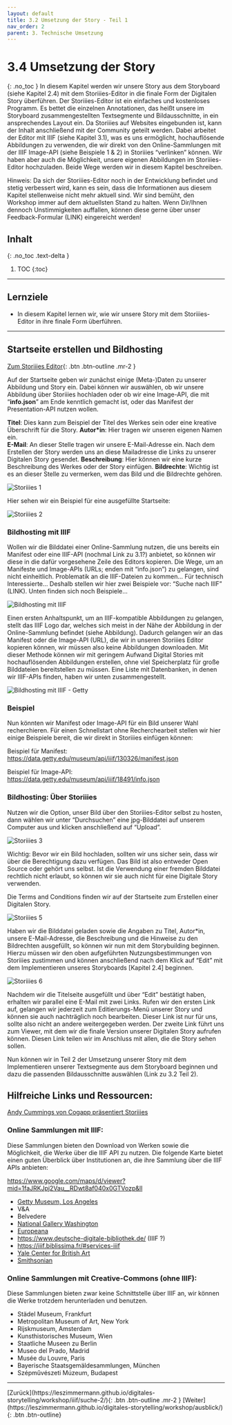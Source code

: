 ```yaml
---
layout: default
title: 3.2 Umsetzung der Story - Teil 1
nav_order: 2
parent: 3. Technische Umsetzung
---
```

# 3.4 Umsetzung der Story
{: .no_toc }
In diesem Kapitel werden wir unsere Story aus dem Storyboard (siehe Kapitel 2.4) mit dem Storiiies-Editor in die finale Form der Digitalen Story überführen. Der Storiiies-Editor ist ein einfaches und kostenloses Programm. Es bettet die einzelnen Annotationen, das heißt unsere im Storyboard zusammengestellten Textsegmente und Bildausschnitte, in ein ansprechendes Layout ein. Da Storiiies auf Websites eingebunden ist, kann der Inhalt anschließend mit der Community geteilt werden. Dabei arbeitet der Editor mit IIIF (siehe Kapitel 3.1), was es uns ermöglicht, hochauflösende Abbildungen zu verwenden, die wir direkt von den Online-Sammlungen mit der IIIF Image-API (siehe Beispiele 1 & 2) in Storiiies “verlinken” können. Wir haben aber auch die Möglichkeit, unsere eigenen Abbildungen im Storiiies-Editor hochzuladen. Beide Wege werden wir in diesem Kapitel beschreiben. 

Hinweis: Da sich der Storiiies-Editor noch in der Entwicklung befindet und stetig verbessert wird, kann es sein, dass die Informationen aus diesem Kapitel stellenweise nicht mehr aktuell sind. Wir sind bemüht, den Workshop immer auf dem aktuellsten Stand zu halten. Wenn Dir/Ihnen dennoch Unstimmigkeiten auffallen, können diese gerne über unser Feedback-Formular (LINK) eingereicht werden!

## Inhalt
{: .no_toc .text-delta }

1. TOC
{:toc}

---

## Lernziele
- In diesem Kapitel lernen wir, wie wir unsere Story mit dem Storiiies-Editor in ihre finale Form überführen.

---

## Startseite erstellen und Bildhosting

[Zum Storiiies Editor](https://storiiies-editor.cogapp.com/){: .btn .btn-outline .mr-2 }

Auf der Startseite geben wir zunächst einige (Meta-)Daten zu unserer Abbildung und Story ein. Dabei können wir auswählen, ob wir unsere Abbildung über Storiiies hochladen oder ob wir eine Image-API, die mit “__info.json__” am Ende kenntlich gemacht ist, oder das Manifest der Presentation-API nutzen wollen.

__Titel__: Dies kann zum Beispiel der Titel des Werkes sein oder eine kreative Überschrift für die Story.
__Autor*in__: Hier tragen wir unseren eigenen Namen ein.  
__E-Mail__: An dieser Stelle tragen wir unsere E-Mail-Adresse ein. Nach dem Erstellen der Story werden uns an diese Mailadresse die Links zu unserer Digitalen Story gesendet.
__Beschreibung__:  Hier können wir eine kurze Beschreibung des Werkes oder der Story  einfügen.
__Bildrechte__: Wichtig ist es an dieser Stelle zu vermerken, wem das Bild und die Bildrechte gehören.

![Storiiies 1](https://cdn.lesliepzimmermann.de/storytelling/3-4/1_Diadem_Storiiies.jpg)

Hier sehen wir ein Beispiel für eine ausgefüllte Startseite:

![Storiiies 2](https://cdn.lesliepzimmermann.de/storytelling/3-4/2_Diadem_Storiiies.jpg)

### Bildhosting mit IIIF
Wollen wir die Bilddatei einer Online-Sammlung nutzen, die uns bereits ein Manifest oder eine IIIF-API (nochmal Link zu 3.1?) anbietet, so können wir diese in die dafür vorgesehene Zeile des Editors kopieren.
Die Wege, um an Manifeste und Image-APIs (URLs; enden mit “info.json”) zu gelangen, sind nicht einheitlich. Problematik an die IIIF-Dateien zu kommen… Für technisch Interessierte... Deshalb stellen wir hier zwei Beispiele vor: “Suche nach IIIF” (LINK). Unten finden sich noch Beispiele...

![Bildhosting mit IIIF](https://cdn.lesliepzimmermann.de/storytelling/Screenshot_04.jpg)

Einen ersten Anhaltspunkt, um an IIIF-kompatible Abbildungen zu gelangen, stellt das IIIF Logo dar, welches sich meist in der Nähe der Abbildung in der Online-Sammlung befindet (siehe Abbildung). Dadurch gelangen wir an das Manifest oder die Image-API (URL), die wir in unseren Storiiies Editor kopieren können, wir müssen also keine Abbildungen downloaden. Mit dieser Methode können wir mit geringem Aufwand Digital Stories mit hochauflösenden Abbildungen erstellen, ohne viel Speicherplatz für große Bilddateien bereitstellen zu müssen. Eine Liste mit Datenbanken, in denen wir IIIF-APIs finden, haben wir unten zusammengestellt. 

![Bildhosting mit IIIF - Getty](https://cdn.lesliepzimmermann.de/storytelling/2-2-1_Getty-2.jpg)

### Beispiel
Nun könnten wir Manifest oder Image-API für ein Bild unserer Wahl recherchieren. Für einen Schnellstart ohne Recherchearbeit stellen wir hier einige Beispiele bereit, die wir direkt in Storiiies einfügen können:  

Beispiel für Manifest:
https://data.getty.edu/museum/api/iiif/130326/manifest.json 

Beispiel für Image-API:
https://data.getty.edu/museum/api/iiif/18491/info.json

### Bildhosting: Über Storiiies
Nutzen wir die Option, unser Bild über den Storiiies-Editor selbst zu hosten, dann wählen wir unter “Durchsuchen” eine jpg-Bilddatei auf unserem Computer aus und klicken anschließend auf “Upload”.

![Storiiies 3](https://cdn.lesliepzimmermann.de/storytelling/3-4/3_Diadem_Storiiies.jpg)

Wichtig: Bevor wir ein Bild hochladen, sollten wir uns sicher sein, dass wir über die Berechtigung dazu verfügen. Das Bild ist also entweder Open Source oder gehört uns selbst. Ist die Verwendung einer fremden Bilddatei rechtlich nicht erlaubt, so können wir sie auch nicht für eine Digitale Story verwenden.

Die Terms and Conditions finden wir auf der Startseite zum Erstellen einer Digitalen Story.

![Storiiies 5](https://cdn.lesliepzimmermann.de/storytelling/3-4/5_Diadem_Storiiies.jpg)

Haben wir die Bilddatei geladen sowie die Angaben zu Titel, Autor*in, unsere E-Mail-Adresse, die Beschreibung und die Hinweise zu den Bildrechten ausgefüllt, so können wir nun mit dem Storybuilding beginnen. Hierzu müssen wir den oben aufgeführten Nutzungsbestimmungen von Storiiies zustimmen und können anschließend nach dem Klick auf “Edit” mit dem Implementieren unseres Storyboards [Kapitel 2.4] beginnen.

![Storiiies 6](https://cdn.lesliepzimmermann.de/storytelling/3-4/6_Diadem_Storiiies.jpg)

Nachdem wir die Titelseite ausgefüllt und über “Edit” bestätigt haben, erhalten wir parallel eine E-Mail mit zwei Links. Rufen wir den ersten Link auf, gelangen wir jederzeit zum Editierungs-Menü unserer Story und können sie auch nachträglich noch bearbeiten. Dieser Link ist nur für uns, sollte also nicht an andere weitergegeben werden.
Der zweite Link führt uns zum Viewer, mit dem wir die finale Version unserer Digitalen Story aufrufen können. Diesen Link teilen wir im Anschluss mit allen, die die Story sehen sollen.

Nun können wir in Teil 2 der Umsetzung unserer Story mit dem Implementieren unserer Textsegmente aus dem Storyboard beginnen und dazu die passenden Bildausschnitte auswählen (Link zu 3.2 Teil 2).

## Hilfreiche Links und Ressourcen:
[Andy Cummings von Cogapp präsentiert Storiiies](https://youtu.be/u4GC9ULypls)

### Online Sammlungen mit IIIF:
Diese Sammlungen bieten den Download von Werken sowie die Möglichkeit, die Werke über die IIIF API zu nutzen.
Die folgende Karte bietet einen guten Überblick über Institutionen an, die ihre Sammlung über die IIIF APIs anbieten:

https://www.google.com/maps/d/viewer?mid=1faJRKJpj2Vau__RDwt8af040x0GTVozp&ll

- [Getty Museum, Los Angeles](http://www.getty.edu/art/collection/)
- V&A
- Belvedere
- [National Gallery Washington](https://www.nga.gov/collection.html)
- [Europeana](https://www.europeana.eu/en/search?query=sv_dcterms_conformsTo%3A%2aiiif%2a&view=grid)
- https://www.deutsche-digitale-bibliothek.de/ (IIIF ?)
- https://iiif.biblissima.fr/#services-iiif
- [Yale Center for British Art](https://britishart.yale.edu/collections/using-collections/online-)
- [Smithsonian](https://www.si.edu/learn-explore)

### Online Sammlungen mit Creative-Commons (ohne IIIF):
Diese Sammlungen bieten zwar keine Schnittstelle über IIIF an, wir können die Werke trotzdem herunterladen und benutzen.
- Städel Museum, Frankfurt
- Metropolitan Museum of Art, New York
- Rijskmuseum, Amsterdam
- Kunsthistorisches Museum, Wien
- Staatliche Museen zu Berlin
- Museo del Prado, Madrid
- Musée du Louvre, Paris
- Bayerische Staatsgemäldesammlungen, München
- Szépművészeti Múzeum, Budapest

---

<span class="fs-8">
[Zurück](https://leszimmermann.github.io/digitales-storytelling/workshop/iiif/suche-2/){: .btn .btn-outline .mr-2 } 
</span>
<span class="fs-8">
[Weiter](https://leszimmermann.github.io/digitales-storytelling/workshop/ausblick/){: .btn .btn-outline}
</span>